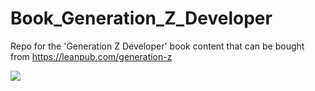 # Book_Generation_Z_Developer

Repo for the 'Generation Z Developer' book content that can be bought from https://leanpub.com/generation-z

[![](images/36372107-f0fd05c0-155b-11e8-938b-ed6c7a67b7dc.png)](https://leanpub.com/generation-z)

